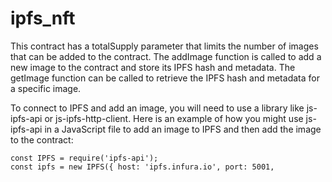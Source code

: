 # ipfs_nft

This contract has a totalSupply parameter that limits the number of images that can be added to the contract. The addImage function is called to add a new image to the contract and store its IPFS hash and metadata. The getImage function can be called to retrieve the IPFS hash and metadata for a specific image.

To connect to IPFS and add an image, you will need to use a library like js-ipfs-api or js-ipfs-http-client. Here is an example of how you might use js-ipfs-api in a JavaScript file to add an image to IPFS and then add the image to the contract:

```
const IPFS = require('ipfs-api');
const ipfs = new IPFS({ host: 'ipfs.infura.io', port: 5001,
```
